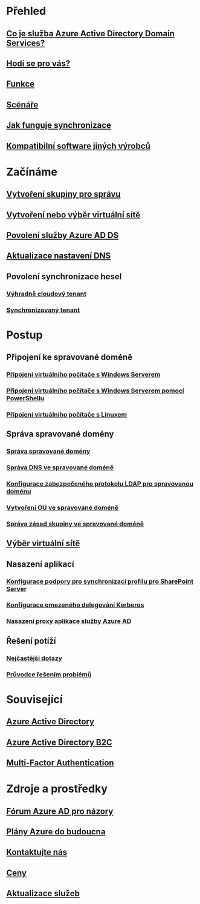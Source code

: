 # Přehled
## [Co je služba Azure Active Directory Domain Services?](active-directory-ds-overview.md)
## [Hodí se pro vás?](active-directory-ds-comparison.md)
## [Funkce](active-directory-ds-features.md)
## [Scénáře](active-directory-ds-scenarios.md)
## [Jak funguje synchronizace](active-directory-ds-synchronization.md)
## [Kompatibilní software jiných výrobců](active-directory-ds-compatible-software.md)

# Začínáme
## [Vytvoření skupiny pro správu](active-directory-ds-getting-started-create-group.md)
## [Vytvoření nebo výběr virtuální sítě](active-directory-ds-getting-started-vnet.md)
## [Povolení služby Azure AD DS](active-directory-ds-getting-started-enableaadds.md)
## [Aktualizace nastavení DNS](active-directory-ds-getting-started-update-dns.md)
## Povolení synchronizace hesel
### [Výhradně cloudový tenant](active-directory-ds-getting-started-password-sync.md)
### [Synchronizovaný tenant](active-directory-ds-getting-started-password-sync-synced-tenant.md)

# Postup
## Připojení ke spravované doméně
### [Připojení virtuálního počítače s Windows Serverem](active-directory-ds-admin-guide-join-windows-vm.md)
### [Připojení virtuálního počítače s Windows Serverem pomocí PowerShellu](active-directory-ds-admin-guide-join-windows-vm-classic-powershell.md)
### [Připojení virtuálního počítače s Linuxem](active-directory-ds-admin-guide-join-rhel-linux-vm.md)
## Správa spravované domény
### [Správa spravované domény](active-directory-ds-admin-guide-administer-domain.md)
### [Správa DNS ve spravované doméně](active-directory-ds-admin-guide-administer-dns.md)
### [Konfigurace zabezpečeného protokolu LDAP pro spravovanou doménu](active-directory-ds-admin-guide-configure-secure-ldap.md)
### [Vytvoření OU ve spravované doméně](active-directory-ds-admin-guide-create-ou.md)
### [Správa zásad skupiny ve spravované doméně](active-directory-ds-admin-guide-administer-group-policy.md)
## [Výběr virtuální sítě](active-directory-ds-networking.md)
## Nasazení aplikací
### [Konfigurace podpory pro synchronizaci profilu pro SharePoint Server](active-directory-ds-enable-sharepoint-profile-sync.md)
### [Konfigurace omezeného delegování Kerberos](active-directory-ds-enable-kcd.md)
### [Nasazení proxy aplikace služby Azure AD](active-directory-ds-deploy-azure-app-proxy.md)
## Řešení potíží
### [Nejčastější dotazy](active-directory-ds-faqs.md)
### [Průvodce řešením problémů](active-directory-ds-troubleshooting.md)

# Související
## [Azure Active Directory](../active-directory/active-directory-whatis.md)
## [Azure Active Directory B2C](../active-directory-b2c/active-directory-b2c-overview.md)
## [Multi-Factor Authentication](../multi-factor-authentication/multi-factor-authentication.md)

# Zdroje a prostředky
## [Fórum Azure AD pro názory](https://feedback.azure.com/forums/169401-azure-active-directory)
## [Plány Azure do budoucna](https://azure.microsoft.com/roadmap/)
## [Kontaktujte nás](active-directory-ds-contact-us.md)
## [Ceny](https://azure.microsoft.com/pricing/details/active-directory-ds/)
## [Aktualizace služeb](https://azure.microsoft.com/updates/?product=active-directory-ds)
